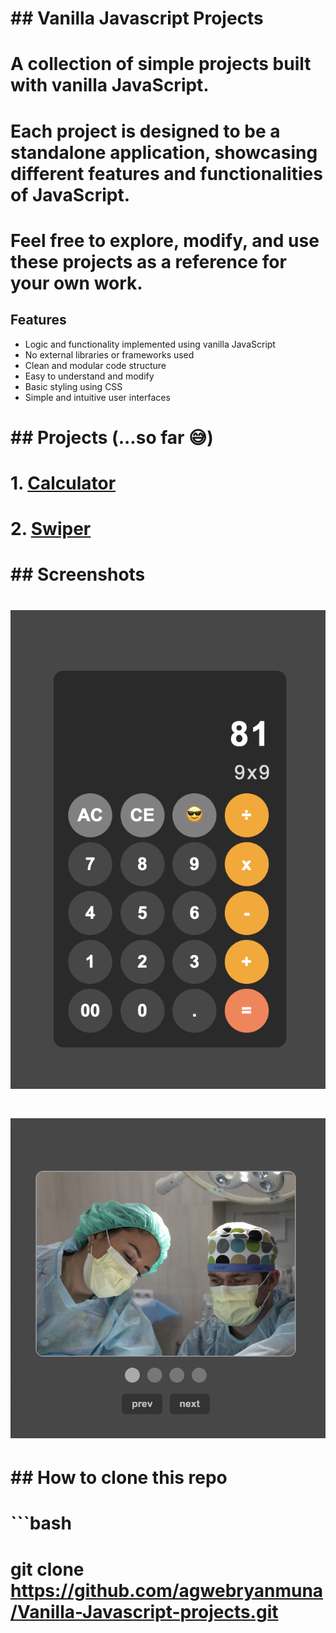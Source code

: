 # ## Vanilla Javascript Projects

# A collection of simple projects built with vanilla JavaScript.

# Each project is designed to be a standalone application, showcasing different features and functionalities of JavaScript.

# Feel free to explore, modify, and use these projects as a reference for your own work.

## Features

<!-- - Responsive design (For bigger projects) -->

- Logic and functionality implemented using vanilla JavaScript
- No external libraries or frameworks used
- Clean and modular code structure
- Easy to understand and modify
- Basic styling using CSS
- Simple and intuitive user interfaces

# ## Projects (...so far 😅)

# 1. [Calculator](./calculator)

# 2. [Swiper](./swiper)

# ## Screenshots

# ![Calculator](./screenshots/calculator.png)

# ![Swiper](./screenshots/swiper.png)

# ## How to clone this repo

# ```bash

# git clone https://github.com/agwebryanmuna/Vanilla-Javascript-projects.git
